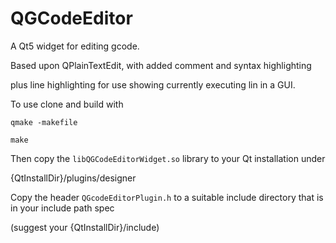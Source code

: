# QGCodeEditor

A Qt5 widget for editing gcode.

Based upon QPlainTextEdit, with added comment and syntax highlighting

plus line highlighting for use showing currently executing lin in a GUI.

To use clone and build with

`qmake -makefile`

`make`

Then copy the `libQGCodeEditorWidget.so` library to your Qt installation under

{QtInstallDir}/plugins/designer

Copy the header `QGcodeEditorPlugin.h` to a suitable include directory that is in your include path spec

(suggest your {QtInstallDir}/include)
